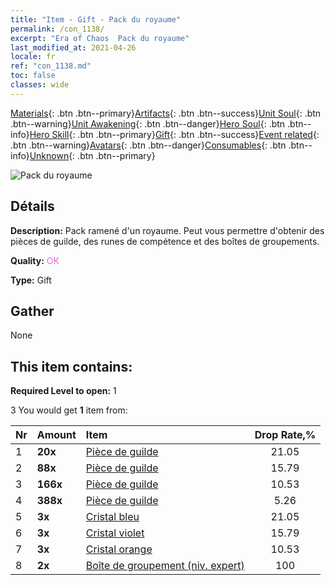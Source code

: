 ```yaml
---
title: "Item - Gift - Pack du royaume"
permalink: /con_1138/
excerpt: "Era of Chaos  Pack du royaume"
last_modified_at: 2021-04-26
locale: fr
ref: "con_1138.md"
toc: false
classes: wide
---
```

 [Materials](/ItemsFR/){: .btn .btn--primary}[Artifacts](/ItemsFR/Artifacts/){: .btn .btn--success}[Unit Soul](/ItemsFR/UnitSoul/){: .btn .btn--warning}[Unit Awakening](/ItemsFR/UnitAwakening/){: .btn .btn--danger}[Hero Soul](/ItemsFR/HeroSoul/){: .btn .btn--info}[Hero Skill](/ItemsFR/HeroSkill/){: .btn .btn--primary}[Gift](/ItemsFR/Gift/){: .btn .btn--success}[Event related](/ItemsFR/Events/){: .btn .btn--warning}[Avatars](/ItemsFR/Avatars/){: .btn .btn--danger}[Consumables](/ItemsFR/Consumables/){: .btn .btn--info}[Unknown](/ItemsFR/Unknown/){: .btn .btn--primary}

 ![Pack du royaume](/images/t/i_907003.png)

## Détails
 **Description:** Pack ramené d'un royaume. Peut vous permettre d'obtenir des pièces de guilde, des runes de compétence et des boîtes de groupements.

 **Quality:** <span style="color: #DA70D6">OK</span>

 **Type:** Gift

## Gather

  None

## This item contains:

 **Required Level to open:** 1

 3 You would get **1** item  from:

  | Nr | Amount |     Item    | Drop Rate,% |
  |:---|:-------|:------------|:---------:|
  | 1 |  **20x** | [Pièce de guilde](/ItemsFR/con_896/) | 21.05 | 
  | 2 |  **88x** | [Pièce de guilde](/ItemsFR/con_896/) | 15.79 | 
  | 3 |  **166x** | [Pièce de guilde](/ItemsFR/con_896/) | 10.53 | 
  | 4 |  **388x** | [Pièce de guilde](/ItemsFR/con_896/) | 5.26 | 
  | 5 |  **3x** | [Cristal bleu](/ItemsFR/con_716/) | 21.05 | 
  | 6 |  **3x** | [Cristal violet](/ItemsFR/con_720/) | 15.79 | 
  | 7 |  **3x** | [Cristal orange](/ItemsFR/con_730/) | 10.53 | 
  | 8 |  **2x** | [Boîte de groupement (niv. expert)](/ItemsFR/con_767/) | 100 | 
